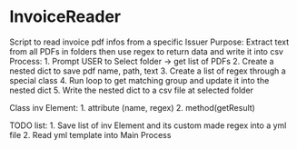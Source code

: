 # InvoiceReader
Script to read invoice pdf infos from a specific Issuer
Purpose: Extract text from all PDFs in folders then use regex to return data and write it into csv
Process:
    1. Prompt USER to Select folder -> get list of PDFs
    2. Create a nested dict to save pdf name, path, text
    3. Create a list of regex through a special class
    4. Run loop to get matching group and update it into the nested dict
    5. Write the nested dict to a csv file at selected folder

Class inv Element:
    1. attribute (name, regex)
    2. method(getResult)

TODO list:
    1. Save list of inv Element and its custom made regex into a yml file
    2. Read yml template into Main Process
